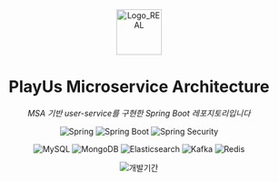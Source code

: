 <div align="center">
  <img width="80" alt="Logo_REAL" src="https://github.com/user-attachments/assets/87b5b76c-bf52-451e-b725-059030287f14" />
  <h1>PlayUs Microservice Architecture</h1>

  <p><em>MSA 기반 user-service를 구현한 Spring Boot 레포지토리입니다</em></p>

  <p>
    <!-- Backend -->
    <img src="https://img.shields.io/badge/Spring-6DB33F?style=for-the-badge&logo=spring&logoColor=white" alt="Spring"/>
    <img src="https://img.shields.io/badge/Spring Boot-6DB33F?style=for-the-badge&logo=springboot&logoColor=white" alt="Spring Boot"/>
    <img src="https://img.shields.io/badge/Spring%20Security-6DB33F?style=for-the-badge&logo=springsecurity&logoColor=white" alt="Spring Security"/>
  </p>
  <p>
    <!-- Databases -->
    <img src="https://img.shields.io/badge/MySQL-4479A1?style=for-the-badge&logo=mysql&logoColor=white" alt="MySQL"/>
    <img src="https://img.shields.io/badge/MongoDB-47A248?style=for-the-badge&logo=mongodb&logoColor=white" alt="MongoDB"/>
    <img src="https://img.shields.io/badge/Elasticsearch-005571?style=for-the-badge&logo=elasticsearch&logoColor=white" alt="Elasticsearch"/> 
    <!-- Messaging -->
    <img src="https://img.shields.io/badge/Kafka-231F20?style=for-the-badge&logo=apachekafka&logoColor=white" alt="Kafka"/>
    <img src="https://img.shields.io/badge/Redis-DC382D?style=for-the-badge&logo=redis&logoColor=white" alt="Redis"/>
  </p>
  <p>
    <img src="https://img.shields.io/badge/개발기간-2025.04~06-4CAF50?style=for-the-badge" alt="개발기간"/>
  </p>
</div>
